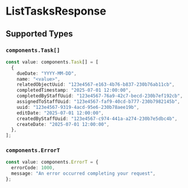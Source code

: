 # ListTasksResponse


## Supported Types

### `components.Task[]`

```typescript
const value: components.Task[] = [
  {
    dueDate: "YYYY-MM-DD",
    name: "<value>",
    relatedObjectUuid: "123e4567-e163-4b76-b837-230b76ab11cb",
    completedTimestamp: "2025-07-01 12:00:00",
    completedByStaffUuid: "123e4567-76a9-42c7-becd-230b7ef192cb",
    assignedToStaffUuid: "123e4567-faf9-40cd-b777-230b7982145b",
    uuid: "123e4567-9319-4acd-95e6-230b78aee19b",
    editDate: "2025-07-01 12:00:00",
    createdByStaffUuid: "123e4567-c974-441a-a274-230b7e5dbc4b",
    createDate: "2025-07-01 12:00:00",
  },
];
```

### `components.ErrorT`

```typescript
const value: components.ErrorT = {
  errorCode: 1000,
  message: "An error occurred completing your request",
};
```

